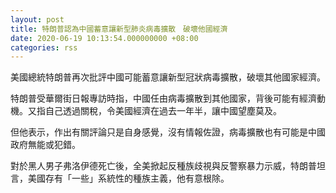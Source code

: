 ```yaml
---
layout: post
title: 特朗普認為中國蓄意讓新型肺炎病毒擴散　破壞他國經濟
date: 2020-06-19 10:13:54.000000000 +08:00
categories: rss
---
```


美國總統特朗普再次批評中國可能蓄意讓新型冠狀病毒擴散，破壞其他國家經濟。

特朗普受華爾街日報專訪時指，中國任由病毒擴散到其他國家，背後可能有經濟動機。又指自己透過關稅，令美國經濟在過去一年半，讓中國望塵莫及。

但他表示，作出有關評論只是自身感覺，沒有情報佐證，病毒擴散也有可能是中國政府無能或犯錯。

對於黑人男子弗洛伊德死亡後，全美掀起反種族歧視與反警察暴力示威，特朗普坦言，美國存有「一些」系統性的種族主義，他有意根除。

